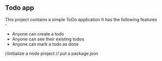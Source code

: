 ## Todo app

This project contains a simple ToDo application 
It has the following features -

- Anyone can create a todo
- Anyone can see their existing todos
- Anyone can mark a todo as done

//initialize a node project 
// put a package.json